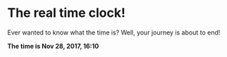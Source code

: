 # The real time clock!

Ever wanted to know what the time is? Well, your journey is about to end!

**The time is Nov 28, 2017, 16:10**